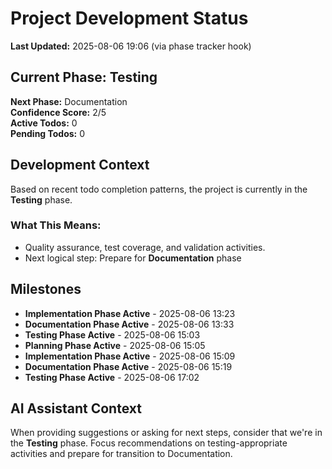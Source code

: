 # Project Development Status

**Last Updated:** 2025-08-06 19:06 (via phase tracker hook)

## Current Phase: Testing

**Next Phase:** Documentation  
**Confidence Score:** 2/5  
**Active Todos:** 0  
**Pending Todos:** 0

## Development Context

Based on recent todo completion patterns, the project is currently in the **Testing** phase.

### What This Means:

- Quality assurance, test coverage, and validation activities.
- Next logical step: Prepare for **Documentation** phase

## Milestones

- **Implementation Phase Active** - 2025-08-06 13:23
- **Documentation Phase Active** - 2025-08-06 13:33
- **Testing Phase Active** - 2025-08-06 15:03
- **Planning Phase Active** - 2025-08-06 15:05
- **Implementation Phase Active** - 2025-08-06 15:09
- **Documentation Phase Active** - 2025-08-06 15:19
- **Testing Phase Active** - 2025-08-06 17:02

## AI Assistant Context

When providing suggestions or asking for next steps, consider that we're in the **Testing** phase.
Focus recommendations on testing-appropriate activities and prepare for transition to Documentation.
